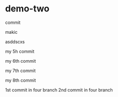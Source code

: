 # demo-two

commit


makic


asddscxs

my 5h commit

my 6th commit

my 7th commit

my 8th commit

1st commit in four branch
2nd commit in four branch